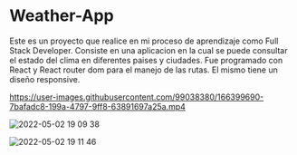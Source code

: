 # Weather-App

Este es un proyecto que realice en mi proceso de aprendizaje como Full Stack Developer.
Consiste en una aplicacion en la cual se puede consultar el estado del clima en diferentes paises y ciudades.
Fue programado con React y React router dom para el manejo de las rutas.
El mismo tiene un diseño responsive.

https://user-images.githubusercontent.com/99038380/166399690-7bafadc8-199a-4797-9ff8-63891697a25a.mp4

![2022-05-02 19 09 38](https://user-images.githubusercontent.com/99038380/166399687-8937d34f-d84d-4287-80f4-4c3233036bd1.png)


![2022-05-02 19 11 46](https://user-images.githubusercontent.com/99038380/166399725-7775a210-c387-41b9-b2d9-85fe89c4e4f5.png)
